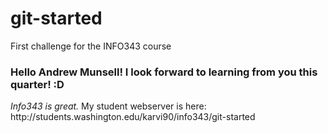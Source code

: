 # git-started
First challenge for the INFO343 course

<h3> Hello Andrew Munsell! I look forward to learning from you this quarter! :D </h3>
<em> Info343 is great. </em>
My student webserver is here: http://students.washington.edu/karvi90/info343/git-started